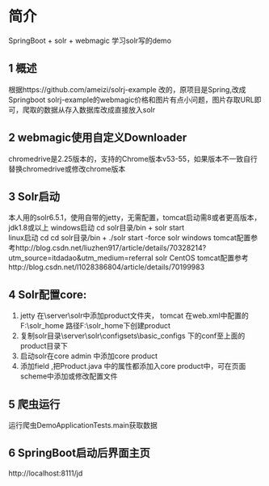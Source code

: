 # 简介
SpringBoot + solr + webmagic 学习solr写的demo
## 1 概述
根据https://github.com/ameizi/solrj-example 改的，原项目是Spring,改成Springboot
solrj-example的webmagic价格和图片有点小问题，图片存取URL即可，爬取的数据从存入数据库改成直接放入solr
## 2 webmagic使用自定义Downloader 
chromedrive是2.25版本的，支持的Chrome版本v53-55，如果版本不一致自行替换chromedrive或修改chrome版本
## 3 Solr启动
本人用的solr6.5.1，使用自带的jetty，无需配置，tomcat启动需8或者更高版本，jdk1.8或以上 
windows启动  cd solr目录/bin + solr start   
linux启动  cd cd solr目录/bin + ./solr start -force 
solr windows tomcat配置参考http://blog.csdn.net/liuzhen917/article/details/70328214?utm_source=itdadao&utm_medium=referral
solr CentOS tomcat配置参考http://blog.csdn.net/l1028386804/article/details/70199983
## 4 Solr配置core:
1. jetty 在\server\solr中添加product文件夹，
    tomcat 在web.xml中配置的  <env-entry-value>F:\solr_home</env-entry-value> 路径F:\solr_home下创建product
2. 复制solr目录\server\solr\configsets\basic_configs 下的conf至上面的product目录下
3. 启动solr在core admin 中添加core  product
4. 添加field ,把Product.java 中的属性都添加入core product中，可在页面scheme中添加或修改配置文件

## 5 爬虫运行
运行爬虫DemoApplicationTests.main获取数据

## 6 SpringBoot启动后界面主页
http://localhost:8111/jd
